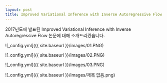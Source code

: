 ```yaml
---
layout: post
title: Improved Variational Inference with Inverse Autoregressive Flow
---
```


2017년도에 발표된 Improved Variational Inference with Inverse Autoregressive Flow 논문에 대해 소개드리겠습니다.


![_config.yml]({{ site.baseurl }}/images/01.PNG)

![_config.yml]({{ site.baseurl }}/images/02.PNG)

![_config.yml]({{ site.baseurl }}/images/03.PNG)

![_config.yml]({{ site.baseurl }}/images/제목 없음.png)
